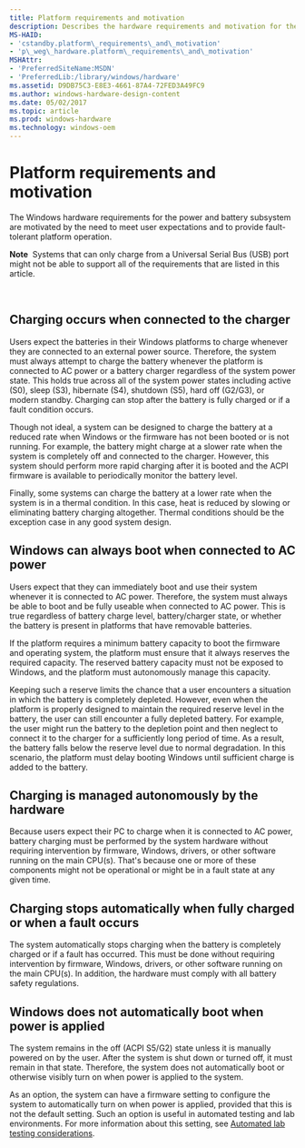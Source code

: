```yaml
---
title: Platform requirements and motivation
description: Describes the hardware requirements and motivation for the power and battery subsystem on the Windows platform.
MS-HAID:
- 'cstandby.platform\_requirements\_and\_motivation'
- 'p\_weg\_hardware.platform\_requirements\_and\_motivation'
MSHAttr:
- 'PreferredSiteName:MSDN'
- 'PreferredLib:/library/windows/hardware'
ms.assetid: D9DB75C3-E8E3-4661-87A4-72FED3A49FC9
ms.author: windows-hardware-design-content
ms.date: 05/02/2017
ms.topic: article
ms.prod: windows-hardware
ms.technology: windows-oem
---
```


# Platform requirements and motivation


The Windows hardware requirements for the power and battery subsystem are motivated by the need to meet user expectations and to provide fault-tolerant platform operation.

**Note**  Systems that can only charge from a Universal Serial Bus (USB) port might not be able to support all of the requirements that are listed in this article.

 

## Charging occurs when connected to the charger


Users expect the batteries in their Windows platforms to charge whenever they are connected to an external power source. Therefore, the system must always attempt to charge the battery whenever the platform is connected to AC power or a battery charger regardless of the system power state. This holds true across all of the system power states including active (S0), sleep (S3), hibernate (S4), shutdown (S5), hard off (G2/G3), or modern standby. Charging can stop after the battery is fully charged or if a fault condition occurs.

Though not ideal, a system can be designed to charge the battery at a reduced rate when Windows or the firmware has not been booted or is not running. For example, the battery might charge at a slower rate when the system is completely off and connected to the charger. However, this system should perform more rapid charging after it is booted and the ACPI firmware is available to periodically monitor the battery level.

Finally, some systems can charge the battery at a lower rate when the system is in a thermal condition. In this case, heat is reduced by slowing or eliminating battery charging altogether. Thermal conditions should be the exception case in any good system design.

## Windows can always boot when connected to AC power


Users expect that they can immediately boot and use their system whenever it is connected to AC power. Therefore, the system must always be able to boot and be fully useable when connected to AC power. This is true regardless of battery charge level, battery/charger state, or whether the battery is present in platforms that have removable batteries.

If the platform requires a minimum battery capacity to boot the firmware and operating system, the platform must ensure that it always reserves the required capacity. The reserved battery capacity must not be exposed to Windows, and the platform must autonomously manage this capacity.

Keeping such a reserve limits the chance that a user encounters a situation in which the battery is completely depleted. However, even when the platform is properly designed to maintain the required reserve level in the battery, the user can still encounter a fully depleted battery. For example, the user might run the battery to the depletion point and then neglect to connect it to the charger for a sufficiently long period of time. As a result, the battery falls below the reserve level due to normal degradation. In this scenario, the platform must delay booting Windows until sufficient charge is added to the battery.

## Charging is managed autonomously by the hardware


Because users expect their PC to charge when it is connected to AC power, battery charging must be performed by the system hardware without requiring intervention by firmware, Windows, drivers, or other software running on the main CPU(s). That's because one or more of these components might not be operational or might be in a fault state at any given time.

## Charging stops automatically when fully charged or when a fault occurs


The system automatically stops charging when the battery is completely charged or if a fault has occurred. This must be done without requiring intervention by firmware, Windows, drivers, or other software running on the main CPU(s). In addition, the hardware must comply with all battery safety regulations.

## Windows does not automatically boot when power is applied


The system remains in the off (ACPI S5/G2) state unless it is manually powered on by the user. After the system is shut down or turned off, it must remain in that state. Therefore, the system does not automatically boot or otherwise visibly turn on when power is applied to the system.

As an option, the system can have a firmware setting to configure the system to automatically turn on when power is applied, provided that this is not the default setting. Such an option is useful in automated testing and lab environments. For more information about this setting, see [Automated lab testing considerations](automated-lab-testing-considerations.md).

 

 






